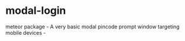 modal-login
===========

meteor package - A very basic modal pincode prompt window targeting mobile devices -

